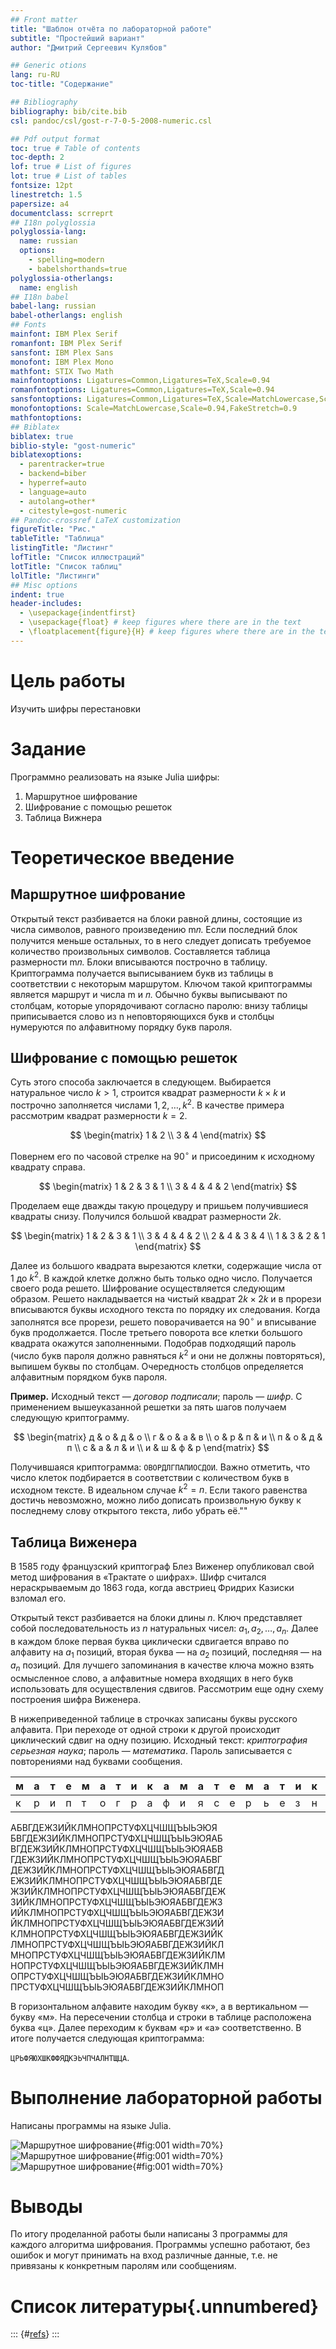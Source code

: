 ```yaml
---
## Front matter
title: "Шаблон отчёта по лабораторной работе"
subtitle: "Простейший вариант"
author: "Дмитрий Сергеевич Кулябов"

## Generic otions
lang: ru-RU
toc-title: "Содержание"

## Bibliography
bibliography: bib/cite.bib
csl: pandoc/csl/gost-r-7-0-5-2008-numeric.csl

## Pdf output format
toc: true # Table of contents
toc-depth: 2
lof: true # List of figures
lot: true # List of tables
fontsize: 12pt
linestretch: 1.5
papersize: a4
documentclass: scrreprt
## I18n polyglossia
polyglossia-lang:
  name: russian
  options:
    - spelling=modern
    - babelshorthands=true
polyglossia-otherlangs:
  name: english
## I18n babel
babel-lang: russian
babel-otherlangs: english
## Fonts
mainfont: IBM Plex Serif
romanfont: IBM Plex Serif
sansfont: IBM Plex Sans
monofont: IBM Plex Mono
mathfont: STIX Two Math
mainfontoptions: Ligatures=Common,Ligatures=TeX,Scale=0.94
romanfontoptions: Ligatures=Common,Ligatures=TeX,Scale=0.94
sansfontoptions: Ligatures=Common,Ligatures=TeX,Scale=MatchLowercase,Scale=0.94
monofontoptions: Scale=MatchLowercase,Scale=0.94,FakeStretch=0.9
mathfontoptions:
## Biblatex
biblatex: true
biblio-style: "gost-numeric"
biblatexoptions:
  - parentracker=true
  - backend=biber
  - hyperref=auto
  - language=auto
  - autolang=other*
  - citestyle=gost-numeric
## Pandoc-crossref LaTeX customization
figureTitle: "Рис."
tableTitle: "Таблица"
listingTitle: "Листинг"
lofTitle: "Список иллюстраций"
lotTitle: "Список таблиц"
lolTitle: "Листинги"
## Misc options
indent: true
header-includes:
  - \usepackage{indentfirst}
  - \usepackage{float} # keep figures where there are in the text
  - \floatplacement{figure}{H} # keep figures where there are in the text
---
```


# Цель работы

Изучить шифры перестановки

# Задание

Программно реализовать на языке Julia шифры:
1. Маршрутное шифрование
2. Шифрование с помощью решеток
3. Таблица Вижнера

# Теоретическое введение

## Маршрутное шифрование

Открытый текст разбивается на блоки равной длины, состоящие из числа символов, равного произведению m𝑛. Если последний блок получится меньше остальных, то в него следует дописать требуемое количество произвольных символов. Составляется таблица размерности m𝑛. Блоки вписываются построчно в таблицу. Криптограмма получается выписыванием букв из таблицы в соответствии с некоторым маршрутом. Ключом такой криптограммы является маршрут и числа m и 𝑛. Обычно буквы выписывают по столбцам, которые упорядочивают согласно паролю: внизу таблицы приписывается слово из 
n неповторяющихся букв и столбцы нумеруются по алфавитному порядку букв пароля.

## Шифрование с помощью решеток

Суть этого способа заключается в следующем. Выбирается натуральное число $k > 1$, строится квадрат размерности $k \times k$ и построчно заполняется числами $1, 2, \dots, k^2$. В качестве примера рассмотрим квадрат размерности $k = 2$.

$$
\begin{matrix}
1 & 2 \\
3 & 4
\end{matrix}
$$

Повернем его по часовой стрелке на $90^\circ$ и присоединим к исходному квадрату справа.

$$
\begin{matrix}
1 & 2 & 3 & 1 \\
3 & 4 & 4 & 2
\end{matrix}
$$

Проделаем еще дважды такую процедуру и пришьем получившиеся квадраты снизу. Получился большой квадрат размерности $2k$.

$$
\begin{matrix}
1 & 2 & 3 & 1 \\
3 & 4 & 4 & 2 \\
2 & 4 & 3 & 4 \\
1 & 3 & 2 & 1
\end{matrix}
$$

Далее из большого квадрата вырезаются клетки, содержащие числа от 1 до $k^2$. В каждой клетке должно быть только одно число. Получается своего рода решето. Шифрование осуществляется следующим образом. Решето накладывается на чистый квадрат $2k \times 2k$ и в прорези вписываются буквы исходного текста по порядку их следования. Когда заполнятся все прорези, решето поворачивается на $90^\circ$ и вписывание букв продолжается. После третьего поворота все клетки большого квадрата окажутся заполненными. Подобрав подходящий пароль (число букв пароля должно равняться $k^2$ и они не должны повторяться), выпишем буквы по столбцам. Очередность столбцов определяется алфавитным порядком букв пароля.

**Пример.** Исходный текст — *договор подписали*; пароль — *шифр*. С применением вышеуказанной решетки за пять шагов получаем следующую криптограмму.

$$
\begin{matrix}
д & о & д & о \\
г & о & а & в \\
о & р & п & и \\
п & о & д & п \\
с & а & л & и \\
и & ш & ф & р
\end{matrix}
$$

Получившаяся криптограмма: `ОВОРДЛГПАПИОСДОИ`. Важно отметить, что число клеток подбирается в соответствии с количеством букв в исходном тексте. В идеальном случае $k^2 = n$. Если такого равенства достичь невозможно, можно либо дописать произвольную букву к последнему слову открытого текста, либо убрать её.""

## Таблица Виженера

В 1585 году французский криптограф Блез Виженер опубликовал свой метод шифрования в «Трактате о шифрах». Шифр считался нераскрываемым до 1863 года, когда австриец Фридрих Казиски взломал его.

Открытый текст разбивается на блоки длины $n$. Ключ представляет собой последовательность из $n$ натуральных чисел: $a_1, a_2, \dots, a_n$. Далее в каждом блоке первая буква циклически сдвигается вправо по алфавиту на $a_1$ позиций, вторая буква — на $a_2$ позиций, последняя — на $a_n$ позиций. Для лучшего запоминания в качестве ключа можно взять осмысленное слово, а алфавитные номера входящих в него букв использовать для осуществления сдвигов. Рассмотрим еще одну схему построения шифра Виженера.

В нижеприведенной таблице в строчках записаны буквы русского алфавита. При переходе от одной строки к другой происходит циклический сдвиг на одну позицию. Исходный текст: *криптография серьезная наука*; пароль — *математика*. Пароль записывается с повторениями над буквами сообщения.

| м | а | т | е | м | а | т | и | к | а | м | а | т | е | м | а | т | и | к | а | м | а | т | е | м | а |
|---|---|---|---|---|---|---|---|---|---|---|---|---|---|---|---|---|---|---|---|---|---|---|---|---|---|
| к | р | и | п | т | о | г | р | а | ф | и | я | с | е | р | ь | е | з | н | а | я | н | а | у | к | а |

АБВГДЕЖЗИЙКЛМНОПРСТУФХЦЧШЩЪЫЬЭЮЯ 
БВГДЕЖЗИЙКЛМНОПРСТУФХЦЧШЩЪЫЬЭЮЯАБ 
ВГДЕЖЗИЙКЛМНОПРСТУФХЦЧШЩЪЫЬЭЮЯАБВ 
ГДЕЖЗИЙКЛМНОПРСТУФХЦЧШЩЪЫЬЭЮЯАБВГ 
ДЕЖЗИЙКЛМНОПРСТУФХЦЧШЩЪЫЬЭЮЯАБВГД 
ЕЖЗИЙКЛМНОПРСТУФХЦЧШЩЪЫЬЭЮЯАБВГДЕ 
ЖЗИЙКЛМНОПРСТУФХЦЧШЩЪЫЬЭЮЯАБВГДЕЖ 
ЗИЙКЛМНОПРСТУФХЦЧШЩЪЫЬЭЮЯАБВГДЕЖЗ 
ИЙКЛМНОПРСТУФХЦЧШЩЪЫЬЭЮЯАБВГДЕЖЗИ 
ЙКЛМНОПРСТУФХЦЧШЩЪЫЬЭЮЯАБВГДЕЖЗИЙ 
КЛМНОПРСТУФХЦЧШЩЪЫЬЭЮЯАБВГДЕЖЗИЙК 
ЛМНОПРСТУФХЦЧШЩЪЫЬЭЮЯАБВГДЕЖЗИЙКЛ 
МНОПРСТУФХЦЧШЩЪЫЬЭЮЯАБВГДЕЖЗИЙКЛМ 
НОПРСТУФХЦЧШЩЪЫЬЭЮЯАБВГДЕЖЗИЙКЛМН 
ОПРСТУФХЦЧШЩЪЫЬЭЮЯАБВГДЕЖЗИЙКЛМНО 
ПРСТУФХЦЧШЩЪЫЬЭЮЯАБВГДЕЖЗИЙКЛМНОП


В горизонтальном алфавите находим букву «к», а в вертикальном — букву «м». На пересечении столбца и строки в таблице расположена буква «ц». Далее переходим к буквам «р» и «а» соответственно. В итоге получается следующая криптограмма:

`ЦРЬФЯЮХШКФФЯДКЭЬЧПЧАЛНТЩЦА`.


# Выполнение лабораторной работы

Написаны программы на языке Julia.

![Маршрутное шифрование](pictures/Viettpic1.png){#fig:001 width=70%}
![Маршрутное шифрование](pictures/Viettpic2.png){#fig:001 width=70%}
![Маршрутное шифрование](pictures/Viettpic3.png){#fig:001 width=70%}

# Выводы

По итогу проделанной работы были написаны 3 программы для каждого алгоритма шифрования. Программы успешно работают, без ошибок и могут принимать на вход различные данные, т.е. не привязаны к конкретным паролям или сообщениям. 

# Список литературы{.unnumbered}

::: {#[refs](https://esystem.rudn.ru/mod/folder/view.php?id=1150970)}
:::
